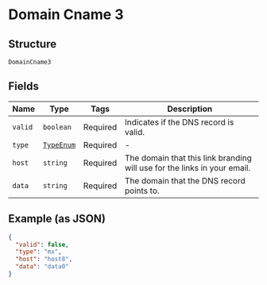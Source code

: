
# Domain Cname 3

## Structure

`DomainCname3`

## Fields

| Name | Type | Tags | Description |
|  --- | --- | --- | --- |
| `valid` | `boolean` | Required | Indicates if the DNS record is valid. |
| `type` | [`TypeEnum`](../../doc/models/type-enum.md) | Required | - |
| `host` | `string` | Required | The domain that this link branding will use for the links in your email. |
| `data` | `string` | Required | The domain that the DNS record points to. |

## Example (as JSON)

```json
{
  "valid": false,
  "type": "mx",
  "host": "host8",
  "data": "data0"
}
```

